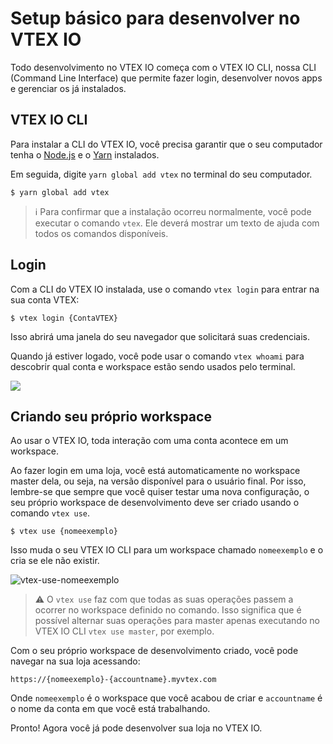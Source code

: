 # Setup básico para desenvolver no VTEX IO

Todo desenvolvimento no VTEX IO começa com o VTEX IO CLI, nossa CLI (Command Line Interface) que permite fazer login, desenvolver novos apps e gerenciar os já instalados.

## VTEX IO CLI

Para instalar a CLI do VTEX IO, você precisa garantir que o seu computador tenha o [Node.js](https://nodejs.org/) e o [Yarn](https://yarnpkg.com/) instalados.

Em seguida, digite `yarn global add vtex` no terminal do seu computador.

```
$ yarn global add vtex
```

>ℹ️ Para confirmar que a instalação ocorreu normalmente, você pode executar o comando `vtex`. Ele deverá mostrar um texto de ajuda com todos os comandos disponíveis.

## Login

Com a CLI do VTEX IO instalada, use o comando `vtex login` para entrar na sua conta VTEX:

```
$ vtex login {ContaVTEX}
```

Isso abrirá uma janela do seu navegador que solicitará suas credenciais.

Quando já estiver logado, você pode usar o comando `vtex whoami` para descobrir qual conta e workspace estão sendo usados pelo terminal.

![](https://user-images.githubusercontent.com/52087100/61886028-517e2780-aed5-11e9-9398-b6d2f3909a50.png)
  
## Criando seu próprio workspace

Ao usar o VTEX IO, toda interação com uma conta acontece em um workspace.

Ao fazer login em uma loja, você está automaticamente no workspace master dela, ou seja, na versão disponível para o usuário final. Por isso, lembre-se que sempre que você quiser testar uma nova configuração, o seu próprio workspace de desenvolvimento deve ser criado usando o comando `vtex use`.

```
$ vtex use {nomeexemplo}
```

Isso muda o seu VTEX IO CLI para um workspace chamado `nomeexemplo` e o cria se ele não existir.

![vtex-use-nomeexemplo](https://user-images.githubusercontent.com/52087100/61886135-7ffc0280-aed5-11e9-983f-4a76615d0574.png)

>⚠️ O `vtex use` faz com que todas as suas operações passem a ocorrer no workspace definido no comando. Isso significa que é possível alternar suas operações para master apenas executando no VTEX IO CLI `vtex use master`, por exemplo.

Com o seu próprio workspace de desenvolvimento criado, você pode navegar na sua loja acessando:

`https://{nomeexemplo}-{accountname}.myvtex.com`

Onde `nomeexemplo` é o workspace que você acabou de criar e `accountname` é o nome da conta em que você está trabalhando.

Pronto! Agora você já pode desenvolver sua loja no VTEX IO.
